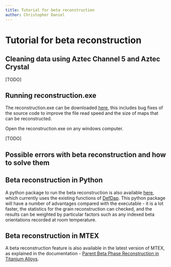 ```yaml
---
title: Tutorial for beta reconstruction
author: Christopher Daniel
---
```


# Tutorial for beta reconstruction

## Cleaning data using Aztec Channel 5 and Aztec Crystal

[TODO]

## Running reconstruction.exe

The reconstruction.exe can be downloaded [here](https://github.com/LightForm-group/beta-reconstruction-archive/releases/tag/v1.1), this includes bug fixes of the source code to improve the file read speed and the size of maps that can be reconstructed.

Open the reconstruction.exe on any windows computer.

[TODO]

## Possible errors with beta reconstruction and how to solve them

## Beta reconstruction in Python

A python package to run the beta reconstruction is also available [here](https://github.com/LightForm-group/beta-reconstruction), which currently uses the existing functions of [DefDap](https://github.com/MechMicroMan/DefDAP). This python package will have a number of advantages compared with the executable - it is a lot faster, the statistics for the grain reconstruction can checked, and the results can be weighted by particular factors such as any indexed beta orientations recorded at room temperature.

## Beta reconstruction in MTEX

A beta reconstruction feature is also available in the latest version of MTEX, as explained in the documentation - [Parent Beta Phase Reconstruction in Titanium Alloys](https://mtex-toolbox.github.io/TiBetaReconstruction.html).
